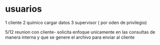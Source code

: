 # usuarios 
1 cliente
2 quimico cargar datos
3 supervisor
( por oden de privilegio)


5/12 reunion con cliente- 
solicita enfoque unicamente en las consultas de manera interna y que se genere el archivo para enviar al cliente